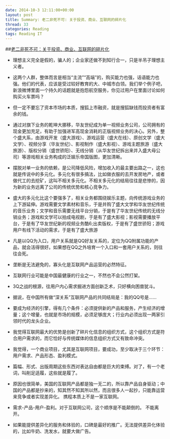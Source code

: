 ```yaml
---
date: 2014-10-3 12:11:00+00:00
layout: post
title: Summary: 老二非死不可: 关于投资、商业、互联网的碎片化
thread: 33
categories: Reading
tags: Reading IT
---
```


##[老二非死不可：关于投资、商业、互联网的碎片化](http://www.duokan.com/book/43384)

- 理想主义完全是假的，骗人的；企业家还做不到知行合一，只是半吊子理想主义者。

- 这两个人群，整体而言是相当“主流”“高端”的，购买能力也强，话语能力也强。他们的代表，应该是受过较好教育的大、中城市白领。我们举个例子吧，新浪微博里面一个持久的话题就是抱怨航空服务，你见过用户在里面讨论如何购买火车票吗？

- 但一定不要忘了资本市场的本质，搜狐上市融资，就是搜狐缺钱而投资者有富余的钱。

- 通过对旗下业务的乾坤大挪移，华友世纪成为单一视频业务公司，公司拥有的现金更加充足，有助于加强进军高现金消耗的正版视频业务的决心。另外，整个盛大系，由游戏开发（盛大游戏）、游戏运营（盛大在线）、原创文学（盛大文学）、视频分享（华友世纪）、影视制作（盛大影视）、游戏主题旅游（盛大旅游）、版权分销（盛世骄阳）、无线分销（从华友世纪拆出来并入盛大母公司）等游戏相关业务构成的泛娱乐帝国版图，更加清晰。

- 摆脱对单一业务的依赖，是公司降低风险，增加收入的最主要出路之一，这也就是传说中的多元化。多元化有很多搞法，比如做衣服的去开发房地产，或者做代工的去挖矿，这叫不相关多元化。不相关多元化的结局往往是悲惨的，因为新的业务远离了公司的传统优势和核心竞争力。

- 盛大的多元化比这个要强多了，相关业务都围绕娱乐主题，向传统游戏业务的上下游延伸。游戏需要文学素材和音乐，于是并购了盛大文学和华友世纪传统的音乐业务；文学和音乐需要无线平台分销，于是有了华友世纪传统的无线分销业务；游戏和文学可以拍成电视剧，于是有了盛大影视；影视需要播放平台，于是有了华友世纪新的视频业务酷6;出卖版权，于是有了盛世骄阳；游戏用户有线下活动的需求，于是有了盛大旅游

- 凡是以QQ为入口，用户关系就是QQ好友关系的，定位为QQ附属功能的产品，就会活得很好。如果想在QQ之外培育一个入口和一套用户关系的，则往往会死。

- 垄断是无法避免的，寡头化是互联网产品运营的必然特征。

- 互联网行业可能是中国最健康的行业之一，不然也不会公然打架。

- 3Q之战的根源，往用户内心需求掘进方面创新乏术，只好横向困兽犹斗。

- 据说，在中国所有做“深关系”互联网产品的共同结局是：我的QQ号是……

- 要成为经济的引擎，得有几个条件：必须提供新的产品和服务，产生经济的增量；这个增量，也就是市场的规模，必须足够庞大；行业内必须出现一两家引领时代的龙头企业。

- 我觉得互联网最大的优势是创新了碎片化信息的组织方式，这个组织方式是符合用户需求的，而它恰好与传统媒体的信息组织方式又有致命冲突。

- 我觉得，一个商业项目，尤其是互联网项目，要成功，至少取决于三个环节：用户需求、产品形态、盈利模式。

- 篇幅、形式、出版周期这些东西对表达自由都是巨大的束缚。对了，有一个老词，叫削足适履，这些就是履了。

- 原因也很简单，美国的互联网产品都是独一无二的，所以靠产品自身驱动；中国的产品都是抄来的，知其然不知其所以然，而且很多人一起抄，只能靠运营来竞争或者实现差异化。 携程本质上不是一家互联网。

- 需求-产品-用户-盈利。对于互联网公司，这个顺序是不能颠倒的。 不能离开。

- 如果能提供差异化的服务和体验的，口碑是最好的推广。无法提供差异化体验的，比如牛奶、洗发水，就要大做广告。
